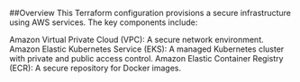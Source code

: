 ##Overview
This Terraform configuration provisions a secure infrastructure using AWS services. The key components include:

Amazon Virtual Private Cloud (VPC): A secure network environment.
Amazon Elastic Kubernetes Service (EKS): A managed Kubernetes cluster with private and public access control.
Amazon Elastic Container Registry (ECR): A secure repository for Docker images.
